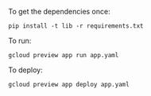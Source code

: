 To get the dependencies once:

    pip install -t lib -r requirements.txt


To run:

    gcloud preview app run app.yaml


To deploy:

    gcloud preview app deploy app.yaml
